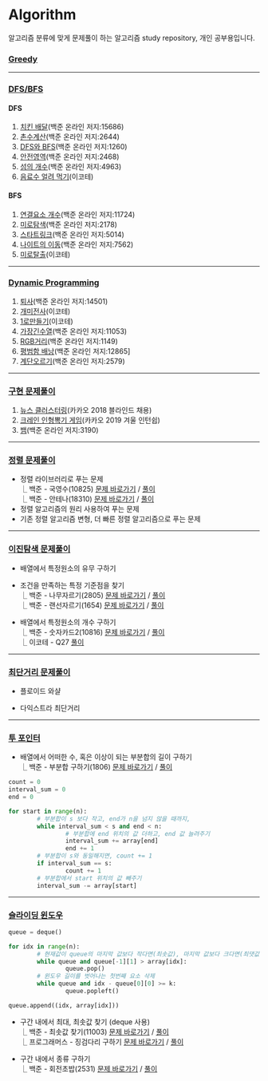 # Algorithm

알고리즘 분류에 맞게 문제풀이 하는 알고리즘 study repository, 개인 공부용입니다.

### [Greedy]()

---

### [DFS/BFS](https://github.com/Dongmin-Sim/algorithms/tree/main/DFS:BFS)

#### DFS

1. [치킨 배달](https://github.com/Dongmin-Sim/algorithms/blob/main/DFS:BFS/DP_BJ_15686.ipynb)(백준 온라인 저지:15686)
2. [촌수계산](https://github.com/Dongmin-Sim/algorithms/blob/main/DFS:BFS/DFS_BJ_2644.ipynb)(백준 온라인 저지:2644)
3. [DFS와 BFS](https://github.com/Dongmin-Sim/algorithms/blob/main/DFS:BFS/DFS_BJ_1260.ipynb)(백준 온라인 저지:1260)
4. [안전영역](https://github.com/Dongmin-Sim/algorithms/blob/main/DFS:BFS/DFS_BJ_2468.ipynb)(백준 온라인 저지:2468)
5. [섬의 개수](https://github.com/Dongmin-Sim/algorithms/blob/main/DFS:BFS/DFS_BJ_4963.ipynb)(백준 온라인 저지:4963)
6. [음료수 얼려 먹기](https://github.com/Dongmin-Sim/algorithms/blob/main/DFS:BFS/DFS_TCT_ice.ipynb)(이코테)

#### BFS

1. [연결요소 개수](https://github.com/Dongmin-Sim/algorithms/blob/main/DFS:BFS/BFS_BJ_11724.ipynb)(백준 온라인 저지:11724)
2. [미로탐색](https://github.com/Dongmin-Sim/algorithms/blob/main/DFS:BFS/BFS_BJ_2178.ipynb)(백준 온라인 저지:2178)
3. [스타트링크](https://github.com/Dongmin-Sim/algorithms/blob/main/DFS:BFS/BFS_BJ_5014.ipynb)(백준 온라인 저지:5014)
4. [나이트의 이동](https://github.com/Dongmin-Sim/algorithms/blob/main/DFS:BFS/BFS_BJ_7562.ipynb)(백준 온라인 저지:7562)
5. [미로탈출](https://github.com/Dongmin-Sim/algorithms/blob/main/DFS:BFS/BFS_TCT_miro.ipynb)(이코테)

---

### [Dynamic Programming](https://github.com/Dongmin-Sim/algorithms/tree/main/DFS:BFS)

1. [퇴사]()(백준 온라인 저지:14501)
2. [개미전사](https://github.com/Dongmin-Sim/algorithms/blob/main/DP/DP_TCT_%EA%B0%9C%EB%AF%B8%EC%A0%84%EC%82%AC.ipynb)(이코테)
3. [1로만들기](https://github.com/Dongmin-Sim/algorithms/blob/main/DP/DP_TCT_1%EB%A1%9C%EB%A7%8C%EB%93%A4%EA%B8%B0.ipynb)(이코테)
4. [가장긴수열](https://github.com/Dongmin-Sim/algorithms/blob/main/DP/DP_BJ_11053.ipynb)(백준 온라인 저지:11053)
5. [RGB거리](https://github.com/Dongmin-Sim/algorithms/blob/main/DP/DP_BJ_1149.ipynb)(백준 온라인 저지:1149)
6. [평범함 배낭](https://github.com/Dongmin-Sim/algorithms/blob/main/DP/DP_BJ_12865.ipynb)(백준 온라인 저지:12865]
7. [계단오르기](https://github.com/Dongmin-Sim/algorithms/blob/main/DP/DP_BJ_2579.ipynb)(백준 온라인 저지:2579)

---

### [구현 문제풀이](https://github.com/Dongmin-Sim/algorithms/tree/main/%EA%B5%AC%ED%98%84)

1. [뉴스 클러스터링](https://github.com/Dongmin-Sim/algorithms/blob/main/%EA%B5%AC%ED%98%84/KAKAO_2018_NewsClustering.ipynb)(카카오 2018 블라인드 채용)
2. [크레인 인형뽁기 게임](https://github.com/Dongmin-Sim/algorithms/blob/main/%EA%B5%AC%ED%98%84/KAKAO_2019_Crane.ipynb)(카카오 2019 겨울 인턴쉽)
3. [뱀](https://github.com/Dongmin-Sim/algorithms/blob/main/%EA%B5%AC%ED%98%84/%EA%B5%AC%ED%98%84_BJ_3190.ipynb)(백준 온라인 저지:3190)

---

### [정렬 문제풀이](https://github.com/Dongmin-Sim/algorithms/tree/main/sort)

- 정렬 라이브러리로 푸는 문제  
   ⎿ 백준 - 국영수(10825) [문제 바로가기](https://www.acmicpc.net/problem/10825) / [풀이]()  
   ⎿ 백준 - 안테나(18310) [문제 바로가기](https://www.acmicpc.net/problem/18310) / [풀이]()
- 정렬 알고리즘의 원리 사용하여 푸는 문제
- 기존 정렬 알고리즘 변형, 더 빠른 정렬 알고리즘으로 푸는 문제

---

### [이진탐색 문제풀이](https://github.com/Dongmin-Sim/algorithms/tree/main/binary_search)

- 배열에서 특정원소의 유무 구하기

- 조건을 만족하는 특정 기준점을 찾기  
   ⎿ 백준 - 나무자르기(2805) [문제 바로가기](https://www.acmicpc.net/problem/2805) / [풀이]()  
   ⎿ 백준 - 랜선자르기(1654) [문제 바로가기](https://www.acmicpc.net/problem/1654) / [풀이]()

- 배열에서 특정원소의 개수 구하기  
   ⎿ 백준 - 숫자카드2(10816) [문제 바로가기](https://www.acmicpc.net/problem/10816) / [풀이]()  
   ⎿ 이코테 - Q27 [풀이](https://github.com/Dongmin-Sim/algorithms/blob/main/binary_search/%EC%A0%95%EB%A0%AC%EB%90%9C_%EB%B0%B0%EC%97%B4%EC%97%90%EC%84%9C_%ED%8A%B9%EC%A0%95_%EC%88%98%EC%9D%98_%EA%B0%9C%EC%88%98%EA%B5%AC%ED%95%98%EA%B8%B0.py)

---

### [최단거리 문제풀이]()

- 플로이드 와샬

- 다익스트라 최단거리

---

### [투 포인터]()

- 배열에서 어떠한 수, 혹은 이상이 되는 부분합의 길이 구하기  
   ⎿ 백준 - 부분합 구하기(1806) [문제 바로가기](https://www.acmicpc.net/problem/1806) / [풀이]()

```python
count = 0
interval_sum = 0
end = 0

for start in range(n):
		# 부분합이 s 보다 작고, end가 n을 넘지 않을 때까지,
		while interval_sum < s and end < n:
				# 부분합에 end 위치의 값 더하고, end 값 늘려주기
				interval_sum += array[end]
				end += 1
		# 부분합이 s와 동일해지면, count += 1
		if interval_sum == s:
				count += 1
		# 부분합에서 start 위치의 값 빼주기
		interval_sum -= array[start]
```

---

### [슬라이딩 윈도우]()

```python
queue = deque()

for idx in range(n):
		# 현재값이 queue의 마지막 값보다 작다면(최솟값), 마지막 값보다 크다면(최댓값)
		while queue and queue[-1][1] > array[idx]:
				queue.pop()
		# 윈도우 길이를 벗어나는 첫번째 요소 삭제
		while queue and idx - queue[0][0] >= k:
				queue.popleft()

queue.append((idx, array[idx]))
```

- 구간 내에서 최대, 최솟값 찾기 (deque 사용)  
  ​ ⎿ 백준 - 최솟값 찾기(11003) [문제 바로가기](https://www.acmicpc.net/problem/11003) / [풀이]()  
  ​ ⎿ 프로그래머스 - 징검다리 구하기 [문제 바로가기](https://programmers.co.kr/learn/courses/30/lessons/64062) / [풀이]()

- 구간 내에서 종류 구하기  
  ​ ⎿ 백준 - 회전초밥(2531) [문제 바로가기](https://www.acmicpc.net/problem/2531) / [풀이]()
